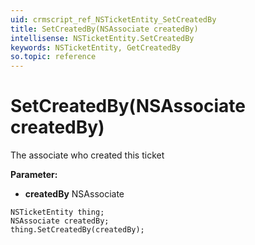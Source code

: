 ```yaml
---
uid: crmscript_ref_NSTicketEntity_SetCreatedBy
title: SetCreatedBy(NSAssociate createdBy)
intellisense: NSTicketEntity.SetCreatedBy
keywords: NSTicketEntity, GetCreatedBy
so.topic: reference
---
```


# SetCreatedBy(NSAssociate createdBy)

The associate who created this ticket

**Parameter:** 
* **createdBy** NSAssociate

```crmscript
NSTicketEntity thing;
NSAssociate createdBy;
thing.SetCreatedBy(createdBy);
```

